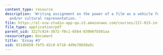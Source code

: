 ```yaml
---
content_type: resource
description: 'Writing assignment on the power of a film as a vehicle for storytelling
  and/or cultural representation. '
file: https://ol-ocw-studio-app-qa.s3.amazonaws.com/courses/21l-015-introduction-to-media-studies-fall-2003/851db058fbf5d2c067164d9e78650a5c_essay3media.pdf
file_type: application/pdf
parent_uid: 3227c924-3872-f0c1-6564-03966fb501aa
resourcetype: Document
title: 'Essay #3'
uid: 851db058-fbf5-d2c0-6716-4d9e78650a5c
---
```

